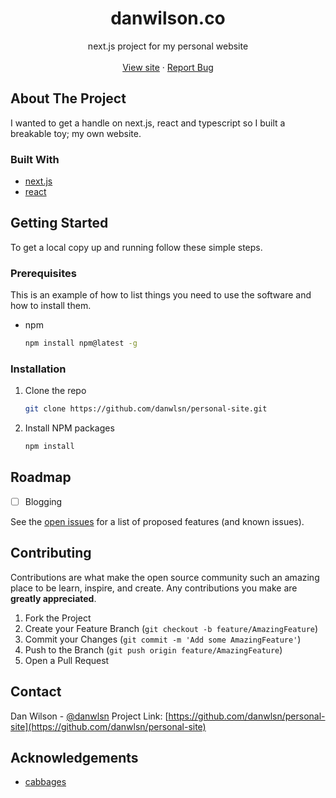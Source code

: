 <p align="center">
  <h1 align="center">danwilson.co</h1>

  <p align="center">
    next.js project for my personal website
    <br />
    <br />
    <a href="https://danwilson.co">View site</a>
    ·
    <a href="https://github.com/danwlsn/personal-site/issues">Report Bug</a>
  </p>
</p>

## About The Project

I wanted to get a handle on next.js, react and typescript so I built a breakable toy; my own website. 


### Built With

* [next.js](https://nextjs.org/)
* [react](https://reactjs.org/)


## Getting Started

To get a local copy up and running follow these simple steps.

### Prerequisites

This is an example of how to list things you need to use the software and how to install them.
* npm
  ```sh
  npm install npm@latest -g
  ```

### Installation

1. Clone the repo
   ```sh
   git clone https://github.com/danwlsn/personal-site.git
   ```
2. Install NPM packages
   ```sh
   npm install
   ```


## Roadmap

- [ ] Blogging

See the [open issues](https://github.com/danwlsn/personal-site/issues) for a list of proposed features (and known issues).


## Contributing

Contributions are what make the open source community such an amazing place to be learn, inspire, and create. Any contributions you make are **greatly appreciated**.

1. Fork the Project
2. Create your Feature Branch (`git checkout -b feature/AmazingFeature`)
3. Commit your Changes (`git commit -m 'Add some AmazingFeature'`)
4. Push to the Branch (`git push origin feature/AmazingFeature`)
5. Open a Pull Request


## Contact

Dan Wilson - [@danwlsn](https://twitter.com/danwlsn)
Project Link: [https://github.com/danwlsn/personal-site](https://github.com/danwlsn/personal-site)


## Acknowledgements

* [cabbages](https://techoptimist.xyz/)
